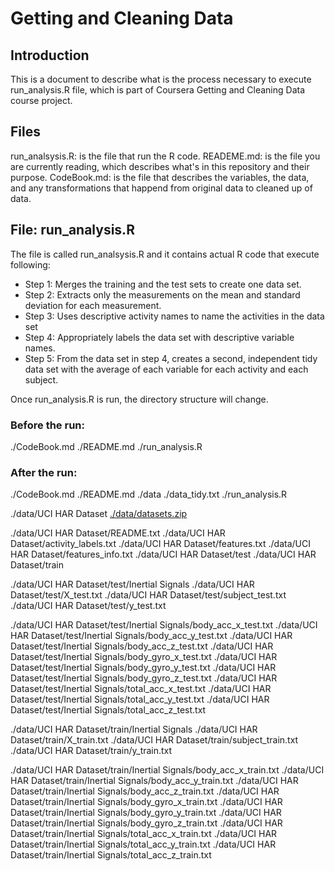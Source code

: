 # Getting and Cleaning Data
## Introduction
This is a document to describe what is the process necessary to execute run_analysis.R file, which is part of Coursera Getting and Cleaning Data course project.

## Files
run_analsysis.R: is the file that run the R code.
READEME.md: is the file you are currently reading, which describes what's in this repository and their purpose.
CodeBook.md: is the file that describes the variables, the data, and any transformations that happend from original data to cleaned up of data.

## File: run_analysis.R
The file is called run_analsysis.R and it contains actual R code that execute following:
* Step 1: Merges the training and the test sets to create one data set.
* Step 2: Extracts only the measurements on the mean and standard deviation for each measurement. 
* Step 3: Uses descriptive activity names to name the activities in the data set
* Step 4: Appropriately labels the data set with descriptive variable names. 
* Step 5: From the data set in step 4, creates a second, independent tidy data set with the average of each variable for each activity and each subject.

Once run_analysis.R is run, the directory structure will change.
### Before the run:
./CodeBook.md
./README.md
./run_analysis.R

### After the run:
./CodeBook.md
./README.md
./data
./data_tidy.txt
./run_analysis.R

./data/UCI HAR Dataset
[./data/datasets.zip](http://archive.ics.uci.edu/ml/datasets/Human+Activity+Recognition+Using+Smartphones#)

./data/UCI HAR Dataset/README.txt
./data/UCI HAR Dataset/activity_labels.txt
./data/UCI HAR Dataset/features.txt
./data/UCI HAR Dataset/features_info.txt
./data/UCI HAR Dataset/test
./data/UCI HAR Dataset/train

./data/UCI HAR Dataset/test/Inertial Signals
./data/UCI HAR Dataset/test/X_test.txt
./data/UCI HAR Dataset/test/subject_test.txt
./data/UCI HAR Dataset/test/y_test.txt

./data/UCI HAR Dataset/test/Inertial Signals/body_acc_x_test.txt
./data/UCI HAR Dataset/test/Inertial Signals/body_acc_y_test.txt
./data/UCI HAR Dataset/test/Inertial Signals/body_acc_z_test.txt
./data/UCI HAR Dataset/test/Inertial Signals/body_gyro_x_test.txt
./data/UCI HAR Dataset/test/Inertial Signals/body_gyro_y_test.txt
./data/UCI HAR Dataset/test/Inertial Signals/body_gyro_z_test.txt
./data/UCI HAR Dataset/test/Inertial Signals/total_acc_x_test.txt
./data/UCI HAR Dataset/test/Inertial Signals/total_acc_y_test.txt
./data/UCI HAR Dataset/test/Inertial Signals/total_acc_z_test.txt

./data/UCI HAR Dataset/train/Inertial Signals
./data/UCI HAR Dataset/train/X_train.txt
./data/UCI HAR Dataset/train/subject_train.txt
./data/UCI HAR Dataset/train/y_train.txt

./data/UCI HAR Dataset/train/Inertial Signals/body_acc_x_train.txt
./data/UCI HAR Dataset/train/Inertial Signals/body_acc_y_train.txt
./data/UCI HAR Dataset/train/Inertial Signals/body_acc_z_train.txt
./data/UCI HAR Dataset/train/Inertial Signals/body_gyro_x_train.txt
./data/UCI HAR Dataset/train/Inertial Signals/body_gyro_y_train.txt
./data/UCI HAR Dataset/train/Inertial Signals/body_gyro_z_train.txt
./data/UCI HAR Dataset/train/Inertial Signals/total_acc_x_train.txt
./data/UCI HAR Dataset/train/Inertial Signals/total_acc_y_train.txt
./data/UCI HAR Dataset/train/Inertial Signals/total_acc_z_train.txt

